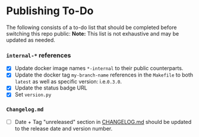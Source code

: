 # Publishing To-Do

The following consists of a to-do list that should be completed before switching this
repo public:
**Note:** This list is not exhaustive and may be updated as needed.

### `internal-*` references
* [x] Update docker image names `*-internal` to their public counterparts.
* [x] Update the docker tag `my-branch-name` references in the `Makefile` to both `latest` as well as specific version: i.e.`0.3.0`.
* [x] Update the status badge URL
* [x] Set `version.py`

### `Changelog.md`
* [ ] Date + Tag "unreleased" section in [CHANGELOG.md](CHANGELOG.md) should be updated to the release date and version number.
